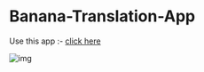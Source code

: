 # Banana-Translation-App


Use this app :-  [click here](https://translationapp-amangupta.netlify.app/)


![img](/demo.jpg)
